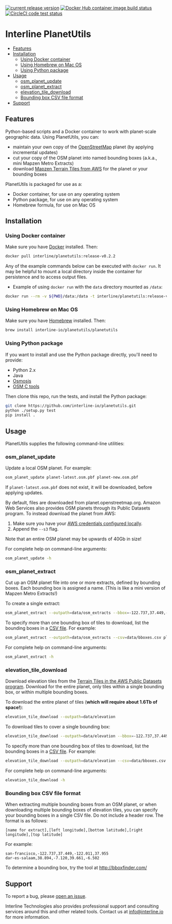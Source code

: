 [![current release version](https://img.shields.io/github/release/interline-io/planetutils.svg)](https://github.com/interline-io/planetutils/releases)
[![Docker Hub container image build status](https://img.shields.io/docker/build/interline/planetutils.svg)](https://hub.docker.com/r/interline/planetutils/)
[![CircleCI code test status](https://circleci.com/gh/interline-io/planetutils.svg?style=svg)](https://circleci.com/gh/interline-io/planetutils)

# Interline PlanetUtils

<!-- the following is generated by:
     1. npm install --save markdown-toc -g
     2. markdown-toc -i README.md
-->

<!-- toc -->

- [Features](#features)
- [Installation](#installation)
  * [Using Docker container](#using-docker-container)
  * [Using Homebrew on Mac OS](#using-homebrew-on-mac-os)
  * [Using Python package](#using-python-package)
- [Usage](#usage)
  * [osm_planet_update](#osm_planet_update)
  * [osm_planet_extract](#osm_planet_extract)
  * [elevation_tile_download](#elevation_tile_download)
  * [Bounding box CSV file format](#bounding-box-csv-file-format)
- [Support](#support)

<!-- tocstop -->

## Features

Python-based scripts and a Docker container to work with planet-scale geographic data. Using PlanetUtils, you can:

- maintain your own copy of the [OpenStreetMap](http://www.openstreetmap.org) planet (by applying incremental updates)
- cut your copy of the OSM planet into named bounding boxes (a.k.a., mini Mapzen Metro Extracts)
- download [Mapzen Terrain Tiles from AWS](https://aws.amazon.com/public-datasets/terrain/) for the planet or your bounding boxes

PlanetUtils is packaged for use as a:

- Docker container, for use on any operating system
- Python package, for use on any operating system
- Homebrew formula, for use on Mac OS

## Installation

### Using Docker container

Make sure you have [Docker](https://www.docker.com/community-edition) installed. Then:

```sh
docker pull interline/planetutils:release-v0.2.2
```

Any of the example commands below can be executed with `docker run`. It may be helpful to mount a local directory inside the container for persistence and to access output files.

- Example of using `docker run` with the `data` directory mounted as `/data`:

```sh
docker run --rm -v ${PWD}/data:/data -t interline/planetutils:release-v0.2.2 <command>
```

### Using Homebrew on Mac OS

Make sure you have [Homebrew](https://brew.sh/) installed. Then:

```sh
brew install interline-io/planetutils/planetutils
```

### Using Python package

If you want to install and use the Python package directly, you'll need to provide:

- Python 2.x
- Java
- [Osmosis](https://wiki.openstreetmap.org/wiki/Osmosis)
- [OSM C tools](https://gitlab.com/osm-c-tools/osmctools/)

Then clone this repo, run the tests, and install the Python package:

```sh
git clone https://github.com/interline-io/planetutils.git
python ./setup.py test
pip install .
```

## Usage

PlanetUtils supplies the following command-line utilities:

### osm_planet_update

Update a local OSM planet. For example:

```sh
osm_planet_update planet-latest.osm.pbf planet-new.osm.pbf
```

If `planet-latest.osm.pbf` does not exist, it will be downloaded, before applying updates.

By default, files are downloaded from planet.openstreetmap.org. Amazon Web Services also provides OSM planets through its Public Datasets program. To instead download the planet from AWS:

1. Make sure you have your [AWS credentials configured locally](http://boto3.readthedocs.io/en/latest/guide/configuration.html).
2. Append the `--s3` flag.

Note that an entire OSM planet may be upwards of 40Gb in size!

For complete help on command-line arguments:

```sh
osm_planet_update -h
```

### osm_planet_extract

Cut up an OSM planet file into one or more extracts, defined by bounding boxes. Each bounding box is assigned a name. (This is like a mini version of Mapzen Metro Extracts!)

To create a single extract:

```sh
osm_planet_extract --outpath=data/osm_extracts --bbox=-122.737,37.449,-122.011,37.955 --name=san-francisco planet-latest.osm.pbf
```

To specify more than one bounding box of tiles to download, list the bounding boxes in a [CSV file](#bounding-box). For example:

```sh
osm_planet_extract --outpath=data/osm_extracts --csv=data/bboxes.csv planet-latest.osm.pbf
```

For complete help on command-line arguments:

```sh
osm_planet_extract -h
```

### elevation_tile_download

Download elevation tiles from the [Terrain Tiles in the AWS Public Datasets program](https://aws.amazon.com/public-datasets/terrain/). Download for the entire planet, only tiles within a single bounding box, or within multiple bounding boxes.

To download the entire planet of tiles (__which will require about 1.6Tb of space!__):

```sh
elevation_tile_download --outpath=data/elevation
```

To download tiles to cover a single bounding box:

```sh
elevation_tile_download --outpath=data/elevation --bbox=-122.737,37.449,-122.011,37.955
```

To specify more than one bounding box of tiles to download, list the bounding boxes in a [CSV file](#bounding-box). For example:

```sh
elevation_tile_download --outpath=data/elevation --csv=data/bboxes.csv
```

For complete help on command-line arguments:

```sh
elevation_tile_download -h
```

### Bounding box CSV file format
<a name="bounding-box"></a>

When extracting multiple bounding boxes from an OSM planet, or when downloading multiple bounding boxes of elevation tiles, you can specify your bounding boxes in a single CSV file. Do not include a header row. The format is as follows:

```csv
[name for extract],[left longitude],[bottom latitude],[right longitude],[top latitude]
```

For example:
```csv
san-francisco,-122.737,37.449,-122.011,37.955
dar-es-salaam,38.894,-7.120,39.661,-6.502
```

To determine a bounding box, try the tool at http://bboxfinder.com/

## Support

To report a bug, please [open an issue](https://github.com/interline-io/planetutils).

Interline Technologies also provides professional support and consulting services around this and other related tools. Contact us at info@interline.io for more information.
